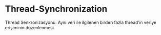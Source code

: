 # Thread-Synchronization
Thread Senkronizasyonu: Aynı veri ile ilgilenen birden fazla thread'in veriye erişiminin düzenlenmesi.
